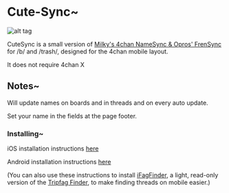 # Cute-Sync~


![alt tag](https://raw.github.com/ErinSteph/Cute-Sync/master/cap.png?)

CuteSync is a small version of [Milky's 4chan NameSync & Opros' FrenSync](https://github.com/OPROSVOs/frensync) for /b/ and /trash/, designed for the 4chan mobile layout.

It does not require 4chan X


## Notes~


Will update names on boards and in threads and on every auto update.

Set your name in the fields at the page footer.


### Installing~


iOS installation instructions [here](https://github.com/ErinSteph/Cute-Sync/blob/master/iOS.md)

Android installation instructions [here](https://github.com/ErinSteph/Cute-Sync/blob/master/Android.md)

(You can also use these instructions to install [iFagFinder](https://github.com/ErinSteph/iFagFinder), a light, read-only version of the [Tripfag Finder](https://github.com/ErinSteph/Tripfag-Finder-K), to make finding threads on mobile easier.)
